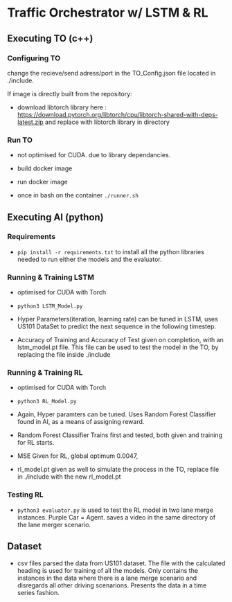 # Traffic Orchestrator w/ LSTM & RL


## Executing TO (c++)

### Configuring TO 

change the recieve/send adress/port in the TO_Config.json file located in ./include.

If image is directly built from the repository:

- download libtorch library here : https://download.pytorch.org/libtorch/cpu/libtorch-shared-with-deps-latest.zip and replace with libtorch library in directory

### Run TO

- not optimised for CUDA. due to library dependancies.

- build docker image 
  
- run docker image

- once in bash on the container `./runner.sh`


## Executing AI (python)

### Requirements 

- `pip install -r requirements.txt` to install all the python libraries needed to run either the models and the evaluator.

### Running & Training LSTM 

- optimised for CUDA with Torch

- `python3 LSTM_Model.py`

- Hyper Parameters(iteration, learning rate) can be tuned in LSTM, uses US101 DataSet to predict the next sequence in the following timestep.

- Accuracy of Training and Accuracy of Test given on completion, with an lstm_model.pt file. This file can be used to test the model in the TO, by replacing the file inside ./include

### Running & Training RL 

- optimised for CUDA with Torch

- `python3 RL_Model.py`

- Again, Hyper paramters can be tuned. Uses Random Forest Classifier found in AI, as a means of assigning reward. 

- Random Forest Classifier Trains first and tested, both given and training for RL starts.

- MSE Given for RL, global optimum 0.0047, 

- rl_model.pt given as well to simulate the process in the TO, replace file in ./include with the new rl_model.pt 

### Testing RL 

- `python3 evaluator.py` is used to test the RL model in two lane merge instances. Purple Car = Agent. saves a video in the same directory of the lane merger scenario.

## Dataset

- csv files parsed the data from US101 dataset. The file with the calculated heading is used for training of all the models. Only contains the instances in the data where there is a lane merge scenario and disregards all other driving scenarions. Presents the data in a time series fashion.
